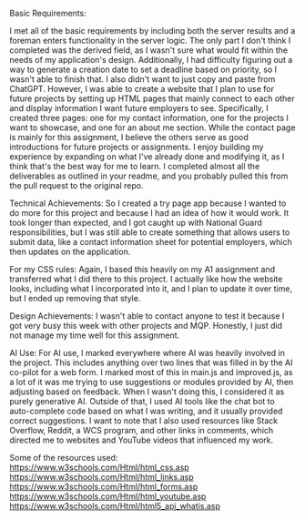Basic Requirements:

I met all of the basic requirements by including both the server results and a foreman enters functionality in the server logic. The only part I don't think I completed was the derived field, as I wasn't sure what would fit within the needs of my application's design. Additionally, I had difficulty figuring out a way to generate a creation date to set a deadline based on priority, so I wasn't able to finish that. I also didn't want to just copy and paste from ChatGPT. However, I was able to create a website that I plan to use for future projects by setting up HTML pages that mainly connect to each other and display information I want future employers to see. Specifically, I created three pages: one for my contact information, one for the projects I want to showcase, and one for an about me section. While the contact page is mainly for this assignment, I believe the others serve as good introductions for future projects or assignments. I enjoy building my experience by expanding on what I've already done and modifying it, as I think that's the best way for me to learn. I completed almost all the deliverables as outlined in your readme, and you probably pulled this from the pull request to the original repo.


Technical Achievements:
So I created a try page app because I wanted to do more for this project and because I had an idea of how it would work. It took longer than expected, and I got caught up with National Guard responsibilities, but I was still able to create something that allows users to submit data, like a contact information sheet for potential employers, which then updates on the application.


For my CSS rules:
Again, I based this heavily on my A1 assignment and transferred what I did there to this project. I actually like how the website looks, including what I incorporated into it, and I plan to update it over time, but I ended up removing that style.

Design Achievements:
I wasn't able to contact anyone to test it because I got very busy this week with other projects and MQP. Honestly, I just did not manage my time well for this assignment.




AI Use:
For AI use, I marked everywhere where AI was heavily involved in the project. This includes anything over two lines that was filled in by the AI co-pilot for a web form. I marked most of this in main.js and improved.js, as a lot of it was me trying to use suggestions or modules provided by AI, then adjusting based on feedback. When I wasn't doing this, I considered it as purely generative AI. Outside of that, I used AI tools like the chat bot to auto-complete code based on what I was writing, and it usually provided correct suggestions. I want to note that I also used resources like Stack Overflow, Reddit, a WCS program, and other links in comments, which directed me to websites and YouTube videos that influenced my work.


Some of the resources used:
https://www.w3schools.com/Html/html_css.asp 
https://www.w3schools.com/Html/html_links.asp 
https://www.w3schools.com/Html/html_forms.asp 
https://www.w3schools.com/Html/html_youtube.asp  
https://www.w3schools.com/Html/html5_api_whatis.asp 
